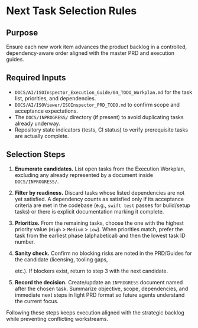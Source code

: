 # Next Task Selection Rules

## Purpose

Ensure each new work item advances the product backlog in a controlled, dependency-aware order aligned with the master
PRD and execution guides.

## Required Inputs

- `DOCS/AI/ISOInspector_Execution_Guide/04_TODO_Workplan.md` for the task list, priorities, and dependencies.
- `DOCS/AI/ISOViewer/ISOInspector_PRD_TODO.md` to confirm scope and acceptance expectations.
- The `DOCS/INPROGRESS/` directory (if present) to avoid duplicating tasks already underway.
- Repository state indicators (tests, CI status) to verify prerequisite tasks are actually complete.

## Selection Steps

1. **Enumerate candidates.** List open tasks from the Execution Workplan, excluding any already represented by a document inside `DOCS/INPROGRESS/`.

1. **Filter by readiness.** Discard tasks whose listed dependencies are not yet satisfied. A dependency counts as satisfied only if its acceptance criteria are met in the codebase (e.g., `swift test` passes for build/setup tasks) or there is explicit documentation marking it complete.

1. **Prioritize.** From the remaining tasks, choose the one with the highest priority value (`High` > `Medium` > `Low`). When priorities match, prefer the task from the earliest phase (alphabetical) and then the lowest task ID number.

1. **Sanity check.** Confirm no blocking risks are noted in the PRD/Guides for the candidate (licensing, tooling gaps,

   etc.). If blockers exist, return to step 3 with the next candidate.

1. **Record the decision.** Create/update an `INPROGRESS` document named after the chosen task. Summarize objective, scope, dependencies, and immediate next steps in light PRD format so future agents understand the current focus.

Following these steps keeps execution aligned with the strategic backlog while preventing conflicting workstreams.
